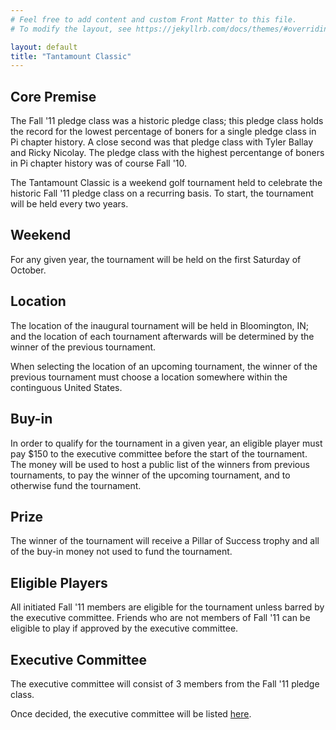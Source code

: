 ```yaml
---
# Feel free to add content and custom Front Matter to this file.
# To modify the layout, see https://jekyllrb.com/docs/themes/#overriding-theme-defaults

layout: default
title: "Tantamount Classic"
---
```


## Core Premise

The Fall '11 pledge class was a historic pledge class;
this pledge class holds the record for the lowest percentage
of boners for a single pledge class in Pi chapter history. A close second
was that pledge class with Tyler Ballay and Ricky Nicolay. The pledge
class with the highest percentange of boners in Pi chapter history was
of course Fall '10.

The Tantamount Classic is a weekend golf tournament held to celebrate
the historic Fall '11 pledge class on a recurring basis. To start, the
tournament will be held every two years.

## Weekend

For any given year, the tournament will be held on the first Saturday
of October.

## Location

The location of the inaugural tournament will be held in Bloomington, IN;
and the location of each tournament afterwards will be determined by
the winner of the previous tournament.

When selecting the location of an upcoming tournament, the winner
of the previous tournament
must choose a location somewhere within the continguous United States.

## Buy-in

In order to qualify for the tournament in a given year, an eligible
player must pay $150 to the executive committee
before the start of the tournament.
The money will be used to host a public list of the winners from
previous tournaments, to pay the winner of the upcoming
tournament, and to otherwise fund the tournament.

## Prize

The winner of the tournament will receive a Pillar of Success trophy
and all of the buy-in money not used to fund the tournament.

## Eligible Players

All initiated Fall '11 members are eligible for the tournament unless
barred by the executive committee. Friends who are not members of
Fall '11 can be eligible to play if approved by the executive committee.

## Executive Committee

The executive committee will consist of 3 members from the Fall '11
pledge class.

Once decided, the executive committee will be listed [here](/pages/committee).

